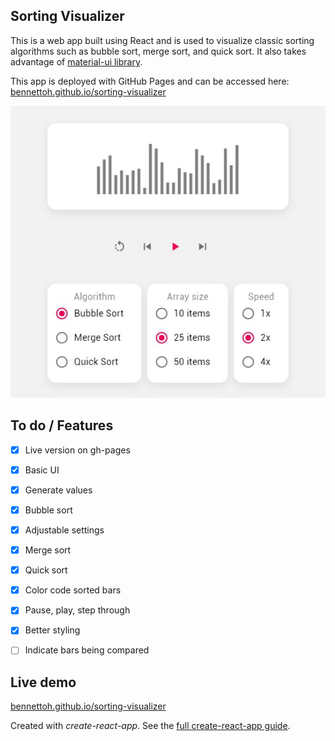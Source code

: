 Sorting Visualizer
---
This is a web app built using React and is used to visualize classic sorting algorithms such as bubble sort, merge sort, and quick sort. It also takes advantage of [material-ui library](https://material-ui.com/).


This app is deployed with GitHub Pages and can be accessed here: [bennettoh.github.io/sorting-visualizer](https://bennettoh.github.io/sorting-visualizer/)


<img src="./public/screenshot_preview.jpg" />


To do / Features
---
- [x] Live version on gh-pages
- [x] Basic UI
- [x] Generate values
- [x] Bubble sort
- [x] Adjustable settings
- [x] Merge sort
- [x] Quick sort
- [x] Color code sorted bars
- [x] Pause, play, step through
- [x] Better styling
- [ ] Indicate bars being compared


Live demo
---

[bennettoh.github.io/sorting-visualizer](https://bennettoh.github.io/sorting-visualizer/)


Created with *create-react-app*. See the [full create-react-app guide](https://github.com/facebook/create-react-app/blob/master/packages/cra-template/template/README.md).
